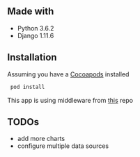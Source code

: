 ## Made with
 * Python 3.6.2
 * Django 1.11.6
 
## Installation

Assuming you have a [Cocoapods](https://cocoapods.org) installed
```bash
 pod install
```
This app is using middleware from [this](https://github.com/dimakomar/weather_data_middleware) repo

## TODOs

 * add more charts
 * configure multiple data sources
